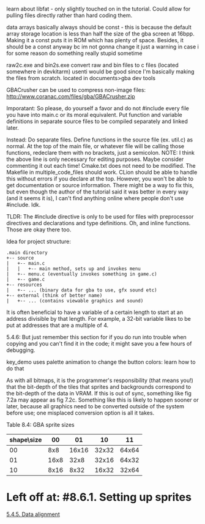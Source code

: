 learn about libfat - only slightly touched on in the tutorial. Could allow for pulling files directly rather than hard coding them.

data arrays basically always should be const - this is because the default array storage location is less than half the size of the gba screen at 16bpp. Making it a const puts it in ROM which has plenty of space.
Besides, it should be a const anyway bc im not gonna change it
just a warning in case i for some reason do something really stupid sometime

raw2c.exe and bin2s.exe convert raw and bin files to c files (located somewhere in devkitarm)
usenti would be good since I'm basically making the files from scratch. located in documents>gba dev tools

GBACrusher can be used to compress non-image files:
http://www.coranac.com/files/gba/GBACrusher.zip



Imporatant:
So please, do yourself a favor and do not #include every file you have into main.c or its moral equivalent. Put function and variable definitions in separate source files to be compiled separately and linked later.

Instead:
Do separate files. Define functions in the source file (ex. util.c) as normal.
At the top of the main file, or whatever file will be calling those functions, redeclare them with no brackets, just a semicolon.
NOTE: I think the above line is only necessary for editing purposes. Maybe consider commenting it out each time!
Cmake.txt does not need to be modified. The Makefile in multiple_code_files should work.
CLion should be able to handle this without errors if you declare at the top. However, you won't be able to get documentation or source information.
There might be a way to fix this, but even though the author of the tutorial said it was better in every way (and it seems it is), I can't find anything online where people don't use #include. Idk.

TLDR: The #include directive is only to be used for files with preprocessor directives and declarations and type definitions. Oh, and inline functions. Those are okay there too.


Idea for project structure:

```
.main directory
+-- source
|   +-- main.c
|   |   +-- main method, sets up and invokes menu
|   +-- menu.c (eventually invokes something in game.c)
|   +-- game.c
+-- resources
|   +-- ... (binary data for gba to use, gfx sound etc)
+-- external (think of better name)
|   +-- ... (contains viewable graphics and sound)
```

It is often beneficial to have a variable of a certain length to start at an address divisible by that length. For example, a 32-bit variable likes to be put at addresses that are a multiple of 4.

5.4.6: But just remember this section for if you do run into trouble when copying and you can't find it in the code; it might save you a few hours of debugging.

key_demo uses palette animation to change the button colors: learn how to do that

As with all bitmaps, it is the programmer's responsibility (that means you!) that the bit-depth of the tiles that sprites and backgrounds correspond to the bit-depth of the data in VRAM. If this is out of sync, something like fig 7.2a may appear as fig 7.2c. Something like this is likely to happen sooner or later, because all graphics need to be converted outside of the system before use; one misplaced conversion option is all it takes.


Table 8.4: GBA sprite sizes

| shape\size |   00  |   01  |   10  |   11  |
|------------|-------|-------|-------|-------|
|     00     |  8x8  | 16x16 | 32x32 | 64x64 |
|     01     | 16x8  | 32x8  | 32x16 | 64x32 |
|     10     |  8x16 |  8x32 | 16x32 | 32x64 |

# Left off at: #8.6.1. Setting up sprites
[5.4.5. Data alignment][1]

[1]: https://www.coranac.com/tonc/text/bitmaps.htm#ssec-data-align